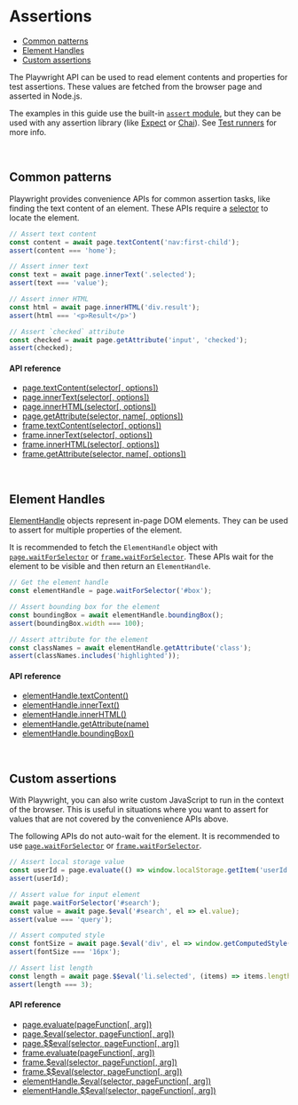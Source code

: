 # Assertions

<!-- GEN:toc-top-level -->
- [Common patterns](#common-patterns)
- [Element Handles](#element-handles)
- [Custom assertions](#custom-assertions)
<!-- GEN:stop -->

The Playwright API can be used to read element contents and properties for test assertions. These values are fetched from the browser page and asserted in
Node.js.

The examples in this guide use the built-in [`assert` module](https://nodejs.org/api/assert.html), but they can be used with any assertion library (like [Expect](https://www.npmjs.com/package/expect) or [Chai](https://www.npmjs.com/package/chai)). See [Test runners](test-runners.md) for more info.

<br/>

## Common patterns

Playwright provides convenience APIs for common assertion tasks, like finding the
text content of an element. These APIs require a [selector](selectors.md) to locate
the element.

```js
// Assert text content
const content = await page.textContent('nav:first-child');
assert(content === 'home');

// Assert inner text
const text = await page.innerText('.selected');
assert(text === 'value');

// Assert inner HTML
const html = await page.innerHTML('div.result');
assert(html === '<p>Result</p>')

// Assert `checked` attribute
const checked = await page.getAttribute('input', 'checked');
assert(checked);
```

#### API reference

- [page.textContent(selector[, options])](api.md#pagetextcontentselector-options)
- [page.innerText(selector[, options])](api.md#pageinnertextselector-options)
- [page.innerHTML(selector[, options])](api.md#pageinnerhtmlselector-options)
- [page.getAttribute(selector, name[, options])](api.md#pagegetattributeselector-name-options)
- [frame.textContent(selector[, options])](api.md#frametextcontentselector-options)
- [frame.innerText(selector[, options])](api.md#frameinnertextselector-options)
- [frame.innerHTML(selector[, options])](api.md#frameinnerhtmlselector-options)
- [frame.getAttribute(selector, name[, options])](api.md#framegetattributeselector-name-options)

<br/>

## Element Handles

[ElementHandle](api.md#class-elementhandle) objects represent in-page DOM
elements. They can be used to assert for multiple properties of the element.

It is recommended to fetch the `ElementHandle` object with
[`page.waitForSelector`](api.md#pagewaitforselectorselector-options) or
[`frame.waitForSelector`](api.md#framewaitforselectorselector-options). These
APIs wait for the element to be visible and then return an `ElementHandle`.

```js
// Get the element handle
const elementHandle = page.waitForSelector('#box');

// Assert bounding box for the element
const boundingBox = await elementHandle.boundingBox();
assert(boundingBox.width === 100);

// Assert attribute for the element
const classNames = await elementHandle.getAttribute('class');
assert(classNames.includes('highlighted'));
```

#### API reference

- [elementHandle.textContent()](api.md#elementhandletextcontent)
- [elementHandle.innerText()](api.md#elementhandleinnertext)
- [elementHandle.innerHTML()](api.md#elementhandleinnerhtml)
- [elementHandle.getAttribute(name)](api.md#elementhandlegetattributename)
- [elementHandle.boundingBox()](api.md#elementhandleboundingbox)

<br/>

## Custom assertions

With Playwright, you can also write custom JavaScript to run in the context of
the browser. This is useful in situations where you want to assert for values
that are not covered by the convenience APIs above.

The following APIs do not auto-wait for the element. It is recommended to use
[`page.waitForSelector`](api.md#pagewaitforselectorselector-options) or
[`frame.waitForSelector`](api.md#framewaitforselectorselector-options).

```js
// Assert local storage value
const userId = page.evaluate(() => window.localStorage.getItem('userId'));
assert(userId);

// Assert value for input element
await page.waitForSelector('#search');
const value = await page.$eval('#search', el => el.value);
assert(value === 'query');

// Assert computed style
const fontSize = await page.$eval('div', el => window.getComputedStyle(el).fontSize);
assert(fontSize === '16px');

// Assert list length
const length = await page.$$eval('li.selected', (items) => items.length);
assert(length === 3);
```

#### API reference

- [page.evaluate(pageFunction[, arg])](api.md#pageevaluatepagefunction-arg)
- [page.$eval(selector, pageFunction[, arg])](api.md#pageevalselector-pagefunction-arg)
- [page.$$eval(selector, pageFunction[, arg])](api.md#pageevalselector-pagefunction-arg-1)
- [frame.evaluate(pageFunction[, arg])](api.md#frameevaluatepagefunction-arg)
- [frame.$eval(selector, pageFunction[, arg])](api.md#frameevalselector-pagefunction-arg)
- [frame.$$eval(selector, pageFunction[, arg])](api.md#frameevalselector-pagefunction-arg-1)
- [elementHandle.$eval(selector, pageFunction[, arg])](api.md#elementhandleevalselector-pagefunction-arg)
- [elementHandle.$$eval(selector, pageFunction[, arg])](api.md#elementhandleevalselector-pagefunction-arg-1)
